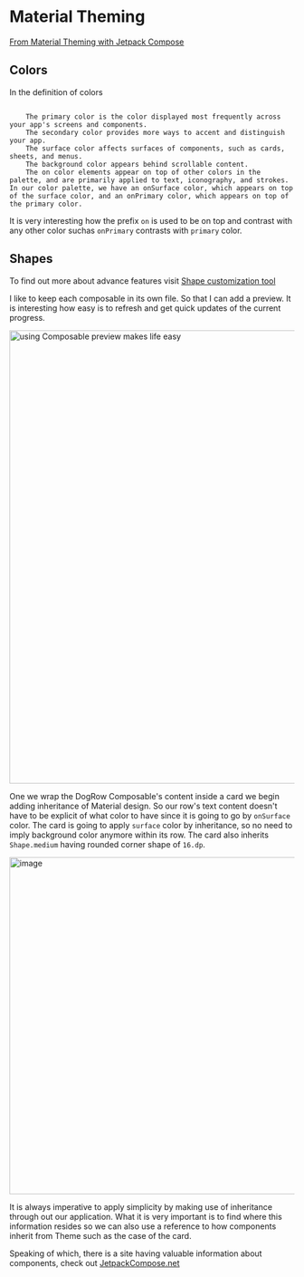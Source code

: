 # Material Theming

[From Material Theming with Jetpack Compose](https://www.youtube.com/watch?v=TREPYpUvGRM)

## Colors

In the definition of colors

```

    The primary color is the color displayed most frequently across your app's screens and components.
    The secondary color provides more ways to accent and distinguish your app.
    The surface color affects surfaces of components, such as cards, sheets, and menus.
    The background color appears behind scrollable content.
    The on color elements appear on top of other colors in the palette, and are primarily applied to text, iconography, and strokes. In our color palette, we have an onSurface color, which appears on top of the surface color, and an onPrimary color, which appears on top of the primary color.
```

It is very interesting how the prefix `on` is used to be on top and contrast with any other color suchas `onPrimary` contrasts with `primary` color.


## Shapes

To find out more about advance features visit [Shape customization tool](https://m2.material.io/design/shape/about-shape.html#shape-customization-tool)


I like to keep each composable in its own file. So that I can add a preview. It is interesting how easy is to refresh and get quick updates of the current progress.

<img width="800" alt="using Composable preview makes life easy" src="https://user-images.githubusercontent.com/114011052/211212942-ff2a8be7-62de-4293-a839-45f719b86918.png">

One we wrap the DogRow Composable's content inside a card we begin adding inheritance
of Material design. So our row's text content doesn't have to be explicit of what color to have since it is going to go by `onSurface` color. The card is going to apply `surface` color by inheritance, so no need to imply background color anymore within its row. The card also inherits `Shape.medium` having rounded corner shape of `16.dp`.

<img width="595" alt="image" src="https://user-images.githubusercontent.com/114011052/211213458-7e5ac459-afef-4f3c-b651-bfc01d91e546.png">

It is always imperative to apply simplicity by making use of inheritance through out our application. What it is very important is to find where this information resides so we can also use a reference to how components inherit from Theme such as the case of the card.


Speaking of which, there is a site having valuable information about components, check out [JetpackCompose.net](https://www.jetpackcompose.net/jetpack-compose-card)